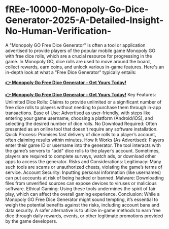 # fREe-10000-Monopoly-Go-Dice-Generator-2025-A-Detailed-Insight-No-Human-Verification-

A "Monopoly GO Free Dice Generator" is often a tool or application advertised to provide players of the popular mobile game Monopoly GO with free dice rolls, which are a crucial resource for progressing in the game. In Monopoly GO, dice rolls are used to move around the board, collect rewards, earn coins, and unlock various in-game features. Here's an in-depth look at what a "Free Dice Generator" typically entails:

**[👉 Monopoly Go Free Dice Generator – Get Yours Today!](https://tinyurl.com/37bp663e)**

**[👉 Monopoly Go Free Dice Generator – Get Yours Today!](https://tinyurl.com/37bp663e)**
Key Features:
Unlimited Dice Rolls: Claims to provide unlimited or a significant number of free dice rolls to players without needing to purchase them through in-app transactions.
Ease of Use: Advertised as user-friendly, with steps like entering your game username, choosing a platform (Android/iOS), and selecting the desired number of dice rolls.
No Download Required: Often presented as an online tool that doesn't require any software installation.
Quick Process: Promises fast delivery of dice rolls to a player’s account, often claiming results within minutes.
How It Works (As Advertised):
Players enter their game ID or username into the generator.
The tool interacts with the game’s servers to "add" dice rolls to the player’s account.
Sometimes, players are required to complete surveys, watch ads, or download other apps to access the generator.
Risks and Considerations:
Legitimacy: Many such tools are scams or unauthorized cheats, violating the game’s terms of service.
Account Security: Inputting personal information (like usernames) can put accounts at risk of being hacked or banned.
Malware: Downloading files from unverified sources can expose devices to viruses or malicious software.
Ethical Gaming: Using these tools undermines the spirit of fair play, which can affect the overall gaming experience.
Conclusion:
While a Monopoly GO Free Dice Generator might sound tempting, it’s essential to weigh the potential benefits against the risks, including account bans and data security. A safer alternative is to utilize in-game methods to earn free dice through daily rewards, events, or other legitimate promotions provided by the game developers.






